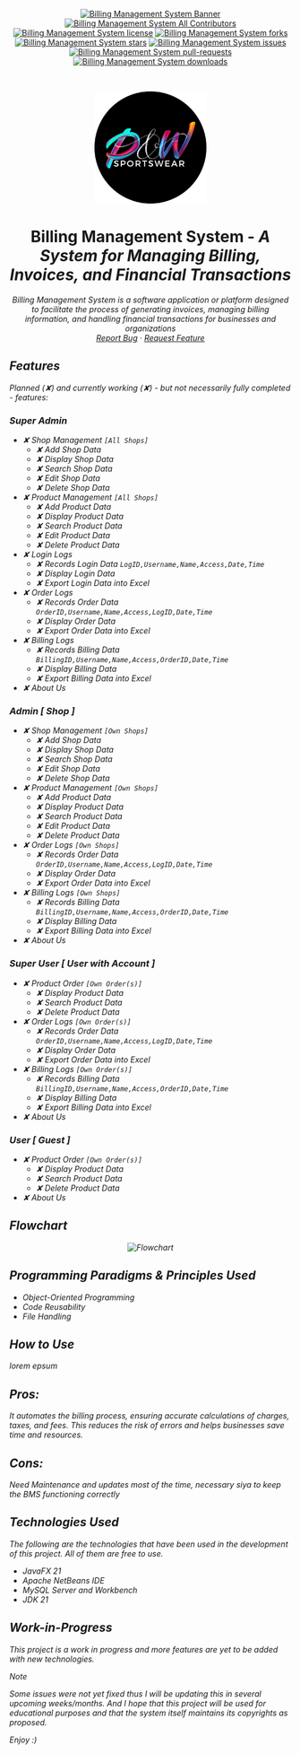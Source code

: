 <p align="center">
  <a href="https://pp-namias.github.io/Billing-Management-System/" target="_blank"><img src="images/banner.png" alt="Billing Management System Banner"/></a>
  <a href="https://github.com/Mon0629/BillingManagementSystem/blob/master/LICENSE" target="_blank"><img src="https://img.shields.io/badge/all_contributors-4-orange.svg?style=flat-square" alt="Billing Management System All Contributors" /></a>
  <a href="https://github.com/Mon0629/BillingManagementSystem/blob/master/LICENSE" target="_blank"><img src="https://img.shields.io/github/license/Mon0629/BillingManagementSystem?style=flat-square" alt="Billing Management System license" /></a>
  <a href="https://github.com/Mon0629/BillingManagementSystem/fork" target="_blank"><img src="https://img.shields.io/github/forks/Mon0629/BillingManagementSystem?style=flat-square" alt="Billing Management System forks"/></a>
  <a href="https://github.com/Mon0629/BillingManagementSystem/stargazers" target="_blank"><img src="https://img.shields.io/github/stars/Mon0629/BillingManagementSystem?style=flat-square" alt="Billing Management System stars"/></a>
  <a href="https://github.com/Mon0629/BillingManagementSystem/issues" target="_blank"><img src="https://img.shields.io/github/issues/Mon0629/BillingManagementSystem?style=flat-square" alt="Billing Management System issues"/></a>
  <a href="https://github.com/Mon0629/BillingManagementSystem/pulls" target="_blank"><img src="https://img.shields.io/github/issues-pr/Mon0629/BillingManagementSystem?style=flat-square" alt="Billing Management System pull-requests"/></a>
  <a href="https://github.com/Mon0629/BillingManagementSystem/releases" target="_blank"><img src="https://img.shields.io/github/downloads/Mon0629/BillingManagementSystem/total.svg?style=flat-square" alt="Billing Management System downloads"/></a>
</p>

<br />
<p align="center">
  <a href="https://github.com/PP-Namias/Calendar-2023">
    <img src="./images/dashboardlogo.png" alt="CSD Bot" width="200" height="200">
  </a>

  <h1 align="center"><b>Billing Management System</b> - <i>A System for Managing Billing, Invoices, and Financial Transactions</h1>

  <p align="center">
    Billing Management System is a software application or platform designed to facilitate the process of generating invoices, managing billing information, and handling financial transactions for businesses and organizations
    <br />
    <a href="https://github.com/PP-Namias/Calendar-2023/issues">Report Bug</a>
    ·
    <a href="https://github.com/PP-Namias/Calendar-2023/issues">Request Feature</a>
  </p>
</p>

## Features
Planned (✘) and currently working (✘) - but not necessarily fully completed - features:

### Super Admin
  - ✘ Shop Management `[All Shops]`
      - ✘ Add Shop Data
      - ✘ Display Shop Data
      - ✘ Search Shop Data
      - ✘ Edit Shop Data
      - ✘ Delete Shop Data
  - ✘ Product Management `[All Shops]`
      - ✘ Add Product Data
      - ✘ Display Product Data
      - ✘ Search Product Data
      - ✘ Edit Product Data
      - ✘ Delete Product Data
  - ✘ Login Logs
      - ✘ Records Login Data
            `LogID,Username,Name,Access,Date,Time`
      - ✘ Display Login Data
      - ✘ Export Login Data into Excel
  - ✘ Order Logs
      - ✘ Records Order Data
            `OrderID,Username,Name,Access,LogID,Date,Time`
      - ✘ Display Order Data
      - ✘ Export Order Data into Excel
  - ✘ Billing Logs
      - ✘ Records Billing Data
            `BillingID,Username,Name,Access,OrderID,Date,Time`
      - ✘ Display Billing Data
      - ✘ Export Billing Data into Excel
  - ✘ About Us



### Admin [ Shop ]
  - ✘ Shop Management `[Own Shops]`
      - ✘ Add Shop Data
      - ✘ Display Shop Data
      - ✘ Search Shop Data
      - ✘ Edit Shop Data
      - ✘ Delete Shop Data
  - ✘ Product Management `[Own Shops]`
      - ✘ Add Product Data
      - ✘ Display Product Data
      - ✘ Search Product Data
      - ✘ Edit Product Data
      - ✘ Delete Product Data
  - ✘ Order Logs `[Own Shops]`
      - ✘ Records Order Data
            `OrderID,Username,Name,Access,LogID,Date,Time`
      - ✘ Display Order Data
      - ✘ Export Order Data into Excel
  - ✘ Billing Logs `[Own Shops]`
      - ✘ Records Billing Data
            `BillingID,Username,Name,Access,OrderID,Date,Time`
      - ✘ Display Billing Data
      - ✘ Export Billing Data into Excel
  - ✘ About Us



### Super User [ User with Account ]
  - ✘ Product Order `[Own Order(s)]`
      - ✘ Display Product Data
      - ✘ Search Product Data
      - ✘ Delete Product Data
  - ✘ Order Logs `[Own Order(s)]`
      - ✘ Records Order Data
            `OrderID,Username,Name,Access,LogID,Date,Time`
      - ✘ Display Order Data
      - ✘ Export Order Data into Excel
  - ✘ Billing Logs `[Own Order(s)]`
      - ✘ Records Billing Data
            `BillingID,Username,Name,Access,OrderID,Date,Time`
      - ✘ Display Billing Data
      - ✘ Export Billing Data into Excel
  - ✘ About Us

### User [ Guest ]
  - ✘ Product Order `[Own Order(s)]`
      - ✘ Display Product Data
      - ✘ Search Product Data
      - ✘ Delete Product Data
  - ✘ About Us


## Flowchart
<p align="center">
<img src="images/Flowchart.png" alt="Flowchart">
</p>

## Programming Paradigms & Principles Used
  - Object-Oriented Programming
  - Code Reusability
  - File Handling

## How to Use
lorem epsum 

## Pros: 
It automates the billing process, ensuring accurate calculations of charges, taxes, and fees. This reduces the risk of errors and helps businesses save time and resources. 

## Cons: 
Need Maintenance and updates most of the time, necessary siya to keep the BMS functioning correctly

## Technologies Used
The following are the technologies that have been used in the development of this project. All of them are free to use.
- JavaFX 21
- Apache NetBeans IDE 
- MySQL Server and Workbench
- JDK 21

## Work-in-Progress
This project is a work in progress and more features are yet to be added with new technologies.


> [!NOTE]  
> Some issues were not yet fixed thus I will be updating this in several upcoming weeks/months. And I hope that this project will be used for educational purposes and that the system itself maintains its copyrights as proposed.

Enjoy :)